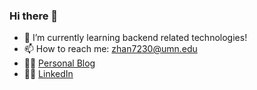 ### Hi there 👋

<!--
**jonathanzhang98/jonathanzhang98** is a ✨ _special_ ✨ repository because its `README.md` (this file) appears on your GitHub profile.

Here are some ideas to get you started:

- 🔭 I’m currently working on ...

- 👯 I’m looking to collaborate on ...
- 🤔 I’m looking for help with ...
- 💬 Ask me about ...

- 😄 Pronouns: ...
- ⚡ Fun fact: ...
-->

- 🌱 I’m currently learning backend related technologies!
- 📫 How to reach me: zhan7230@umn.edu
- 🧑‍💻 [Personal Blog](https://jonathanzhang98.github.io/)
- 🧑‍💼 [LinkedIn](https://www.linkedin.com/in/llewyn-zixuan-zhang-215395190/)
